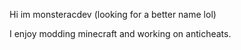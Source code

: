 Hi im monsteracdev (looking for a better name lol)

I enjoy modding minecraft and working on anticheats.
